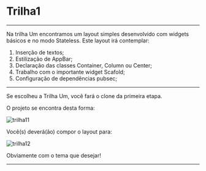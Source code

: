 # Trilha1
_____________________________________________________
Na trilha Um encontramos um layout simples desenvolvido com widgets básicos e no modo Stateless.
Este layout irá contemplar:
1. Inserção de textos;
2. Estilização de AppBar;
3. Declaração das classes Container, Column ou Center;
4. Trabalho com o importante widget Scafold;
5. Configuração de dependências pubsec;

___________________________________________________
Se escolheu a Trilha Um, você fará o clone da primeira etapa.

O projeto se encontra desta forma:

![trilha11](https://user-images.githubusercontent.com/17149877/135562573-edcff083-12e6-45a6-9ce1-d435042c3c03.png)

Você(s) deverá(ão) compor o layout para:


![trilha12](https://user-images.githubusercontent.com/17149877/135562624-ec043363-5acd-4bd1-9463-3a2991bcb921.png)

Obviamente com o tema que desejar!
______________________________________________________________
